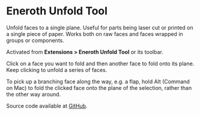 # Eneroth Unfold Tool

Unfold faces to a single plane.
Useful for parts being laser cut or printed on a single piece of paper.
Works both on raw faces and faces wrapped in groups or components.

Activated from **Extensions > Eneroth Unfold Tool** or its toolbar.

Click on a face you want to fold and then another face to fold onto its plane.
Keep clicking to unfold a series of faces.

To pick up a branching face along the way, e.g. a flap, hold Alt (Command on
Mac) to fold the clicked face onto the plane of the selection, rather than the
other way around.

Source code available at [GitHub](https://github.com/Eneroth3/Unfold-Tool).
